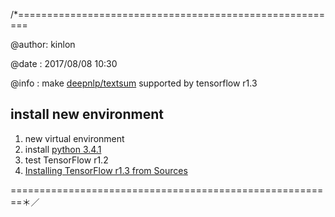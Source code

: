 /*========================================================

  @author:  kinlon
  
  @date  :  2017/08/08 10:30
  
  @info  :  make [deepnlp/textsum](https://github.com/rockingdingo/deepnlp/tree/master/deepnlp/textsum) supported by tensorflow r1.3

## install new environment
1. new virtual environment
2. install [python 3.4.1](https://sysads.co.uk/2014/06/30/install-python-3-4-1-ubuntu-14-04/)
3. test TensorFlow r1.2
4. [Installing TensorFlow r1.3 from Sources](https://www.tensorflow.org/versions/r1.3/install/install_sources)
  
========================================================＊／
